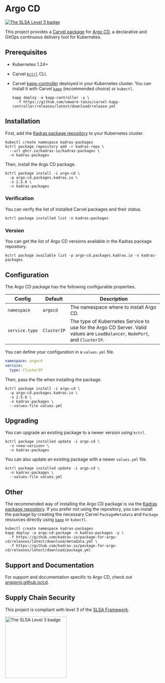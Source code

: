 # Argo CD

<a href="https://slsa.dev/spec/v0.1/levels"><img src="https://slsa.dev/images/gh-badge-level3.svg" alt="The SLSA Level 3 badge"></a>

This project provides a [Carvel package](https://carvel.dev/kapp-controller/docs/latest/packaging) for [Argo CD](https://argoproj.github.io/cd), a declarative and GitOps continuous delivery tool for Kubernetes.

## Prerequisites

* Kubernetes 1.24+
* Carvel [`kctrl`](https://carvel.dev/kapp-controller/docs/latest/install/#installing-kapp-controller-cli-kctrl) CLI.
* Carvel [kapp-controller](https://carvel.dev/kapp-controller) deployed in your Kubernetes cluster. You can install it with Carvel [`kapp`](https://carvel.dev/kapp/docs/latest/install) (recommended choice) or `kubectl`.

  ```shell
  kapp deploy -a kapp-controller -y \
    -f https://github.com/vmware-tanzu/carvel-kapp-controller/releases/latest/download/release.yml
  ```

## Installation

First, add the [Kadras package repository](https://github.com/kadras-io/kadras-packages) to your Kubernetes cluster.

  ```shell
  kubectl create namespace kadras-packages
  kctrl package repository add -r kadras-repo \
    --url ghcr.io/kadras-io/kadras-packages \
    -n kadras-packages
  ```

Then, install the Argo CD package.

  ```shell
  kctrl package install -i argo-cd \
    -p argo-cd.packages.kadras.io \
    -v 2.5.6 \
    -n kadras-packages
  ```

### Verification

You can verify the list of installed Carvel packages and their status.

  ```shell
  kctrl package installed list -n kadras-packages
  ```

### Version

You can get the list of Argo CD versions available in the Kadras package repository.

  ```shell
  kctrl package available list -p argo-cd.packages.kadras.io -n kadras-packages
  ```

## Configuration

The Argo CD package has the following configurable properties.

| Config | Default | Description |
|-------|-------------------|-------------|
| `namespace` | `argocd` | The namespace where to install Argo CD. |
| `service.type` | `ClusterIP` | The type of Kubernetes Service to use for the Argo CD Server. Valid values are `LoadBalancer`, `NodePort`, and `ClusterIP`. |

You can define your configuration in a `values.yml` file.

  ```yaml
  namespace: argocd
  service:
    type: ClusterIP
  ```

Then, pass the file when installing the package.

  ```shell
  kctrl package install -i argo-cd \
    -p argo-cd.packages.kadras.io \
    -v 2.5.6 \
    -n kadras-packages \
    --values-file values.yml
  ```

## Upgrading

You can upgrade an existing package to a newer version using `kctrl`.

  ```shell
  kctrl package installed update -i argo-cd \
    -v <new-version> \
    -n kadras-packages
  ```

You can also update an existing package with a newer `values.yml` file.

  ```shell
  kctrl package installed update -i argo-cd \
    -n kadras-packages \
    --values-file values.yml
  ```

## Other

The recommended way of installing the Argo CD package is via the [Kadras package repository](https://github.com/kadras-io/kadras-packages). If you prefer not using the repository, you can install the package by creating the necessary Carvel `PackageMetadata` and `Package` resources directly
using [`kapp`](https://carvel.dev/kapp/docs/latest/install) or `kubectl`.

  ```shell
  kubectl create namespace kadras-packages
  kapp deploy -a argo-cd-package -n kadras-packages -y \
    -f https://github.com/kadras-io/package-for-argo-cd/releases/latest/download/metadata.yml \
    -f https://github.com/kadras-io/package-for-argo-cd/releases/latest/download/package.yml
  ```

## Support and Documentation

For support and documentation specific to Argo CD, check out [argoproj.github.io/cd](https://argoproj.github.io/cd).

## Supply Chain Security

This project is compliant with level 3 of the [SLSA Framework](https://slsa.dev).

<img src="https://slsa.dev/images/SLSA-Badge-full-level3.svg" alt="The SLSA Level 3 badge" width=200>

